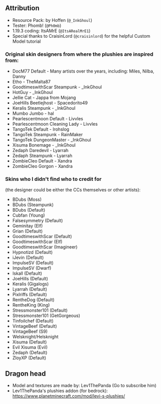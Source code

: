 ## Attribution
* Resource Pack: by Hoffen (`@_InkGhoul`)
* Tester: Phomb! (`@Ph0mb`)
* 1.19.3 coding: ItsAMrE (`@ItsARealMrE1`)
* Special thanks to CraisinLord (`@craisinlord`) for the helpful Custom Model tutorial


### Original skin designers from where the plushies are inspired from: 

* DocM77 Default - Many artists over the years, including: Miles, Nilba, Danny
* Etho - TheMalta87
* GoodtimeswithScar Steampunk - _InkGhoul
* HotGuy - _InkGhoul
* Jellie Cat - Jappa from Mojang
* JoeHills Beetlejhost - Spacedorito49
* Keralis Steampunk - _InkGhoul 
* Mumbo Jumbo - hal
* Pearlescentmoon Default - Livvles
* Pearlescentmoon Cleaning Lady - Livvles
* TangoTek Default - Irohslog
* TangoTek Steampunk - RainMaker
* TangoTek DungeonMaster - _InkGhoul
* Xisuma Bonemage - _InkGhoul
* Zedaph Daredevil - Lyarrah
* Zedaph Steampunk - Lyarrah
* ZombieCleo Default - Xandra
* ZombieCleo Gorgon - Xandra
 
### Skins who I didn't find who to credit for 
(the designer could be either the CCs themselves or other artists):

* BDubs (Moss)
* BDubs (Steampunk)
* BDubs (Default)
* Cubfan (Young)
* Falsesymmetry (Default)
* Geminitay (Elf)
* Grian (Default)
* GoodtimeswithScar (Default)
* GoodtimeswithScar (Elf)
* GoodtimeswithScar (Imagineer)
* Hypnotizd (Default)
* iJevin (Default)
* ImpulseSV (Default)
* ImpulseSV (Dwarf)
* Iskall (Default)
* JoeHills (Default)
* Keralis (Gigalogs)
* Lyarrah (Default)
* Pixlriffs (Default)
* RentheDog (Default)
* RentheKing (King)
* Stressmonster101 (Default)
* Stressmonster101 (GetGorgeous)
* Tinfoilchef (Default)
* VintageBeef (Default)
* VintageBeef (S9)
* Welsknight/Helsknight
* Xisuma (Default)
* Evil Xisuma (Evil)
* Zedaph (Default)
* ZloyXP (Default)

## Dragon head
* Model and textures are made by: Lev1ThePanda (Go to subscribe him)
* Lev1ThePanda's plushies addon (for bedrock): https://www.planetminecraft.com/mod/levi-s-plushies/